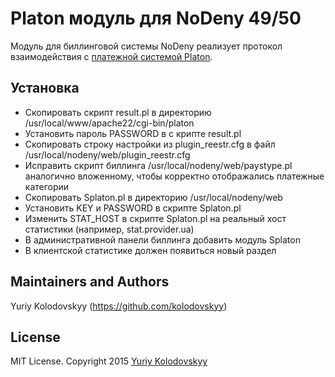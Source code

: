 # Platon модуль для NoDeny 49/50

Модуль для биллинговой системы NoDeny реализует протокол взаимодействия с [платежной системой Platon](http://www.platon.ua).

## Установка

- Скопировать скрипт result.pl в директорию /usr/local/www/apache22/cgi-bin/platon
- Установить пароль PASSWORD в с крипте result.pl
- Скопировать строку настройки из plugin_reestr.cfg в файл /usr/local/nodeny/web/plugin_reestr.cfg
- Исправить скрипт биллинга /usr/local/nodeny/web/paystype.pl аналогично вложенному,
  чтобы корректно отображались платежные категории
- Скопировать Splaton.pl в директорию /usr/local/nodeny/web
- Установить KEY и PASSWORD в скрипте Splaton.pl
- Изменить STAT_HOST в скрипте Splaton.pl на реальный хост статистики (например, stat.provider.ua)
- В административной панели биллинга добавить модуль Splaton
- В клиентской статистике должен появиться новый раздел

## Maintainers and Authors

Yuriy Kolodovskyy (https://github.com/kolodovskyy)

## License

MIT License. Copyright 2015 [Yuriy Kolodovskyy](http://twitter.com/kolodovskyy)
